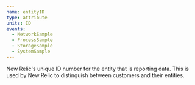 ```yaml
---
name: entityID
type: attribute
units: ID
events:
  - NetworkSample
  - ProcessSample
  - StorageSample
  - SystemSample
---
```


New Relic's unique ID number for the entity that is reporting data. This is used by New Relic to distinguish between customers and their entities.